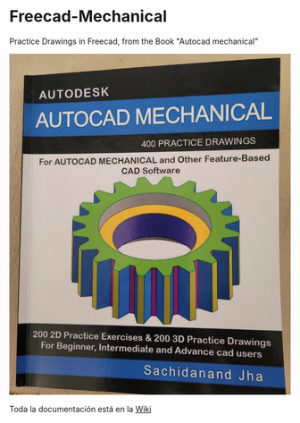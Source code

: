 # Freecad-Mechanical
Practice Drawings in Freecad, from the Book "Autocad mechanical"

![Imagen del Libro Autocad mechanical](wiki/Portada-libro.png)

Toda la documentación está en la [Wiki](https://github.com/Obijuan/Freecad-Mechanical/wiki)  
